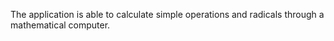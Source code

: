 The application is able to calculate simple operations
and radicals through a mathematical computer.
